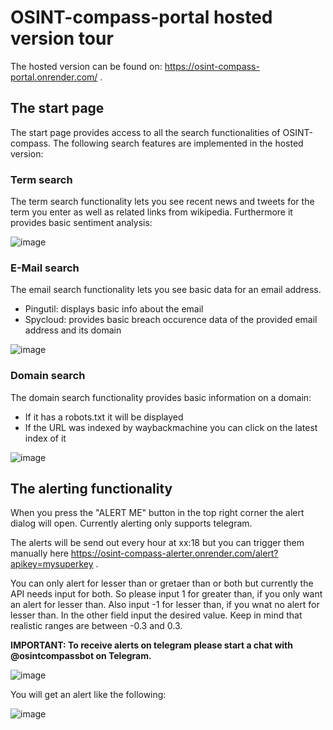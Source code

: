 # OSINT-compass-portal hosted version tour

The hosted version can be found on: https://osint-compass-portal.onrender.com/ .

## The start page

The start page provides access to all the search functionalities of OSINT-compass.
The following search features are implemented in the hosted version:

### Term search

The term search functionality lets you see recent news and tweets for the term you enter as well as related links from wikipedia.
Furthermore it provides basic sentiment analysis:

![image](https://user-images.githubusercontent.com/101996103/233843091-461378f4-83f8-4558-bb22-f875f1f3bfdf.png)


### E-Mail search

The email search functionality lets you see basic data for an email address.

- Pingutil: displays basic info about the email
- Spycloud: provides basic breach occurence data of the provided email address and its domain

![image](https://user-images.githubusercontent.com/101996103/233843376-736a382c-dd3c-4c70-b63d-5fb1f9c66f01.png)


### Domain search

The domain search functionality provides basic information on a domain:
- If it has a robots.txt it will be displayed
- If the URL was indexed by waybackmachine you can click on the latest index of it

![image](https://user-images.githubusercontent.com/101996103/233843396-f1253282-880d-4da2-aa55-0afd6ac348d9.png)


## The alerting functionality 

When you press the "ALERT ME" button in the top right corner the alert dialog will open.
Currently alerting only supports telegram.

The alerts will be send out every hour at xx:18 but you can trigger them manually here https://osint-compass-alerter.onrender.com/alert?apikey=mysuperkey .

You can only alert for lesser than or gretaer than or both but currently the API needs input for both. So please input 1 for greater than, if you only want an alert for lesser than. Also input -1 for lesser than, if you wnat no alert for lesser than. In the other field input the desired value. Keep in mind that realistic ranges are between -0.3 and 0.3.

**IMPORTANT: To receive alerts on telegram please start a chat with @osintcompassbot on Telegram.**

![image](https://user-images.githubusercontent.com/101996103/233840173-5b79e9f8-8f9f-425e-a04d-f0b972a0de21.png)


You will get an alert like the following:

![image](https://user-images.githubusercontent.com/101996103/233841791-ab9ce64b-2f9f-439a-a814-2fc01d44a105.png)

